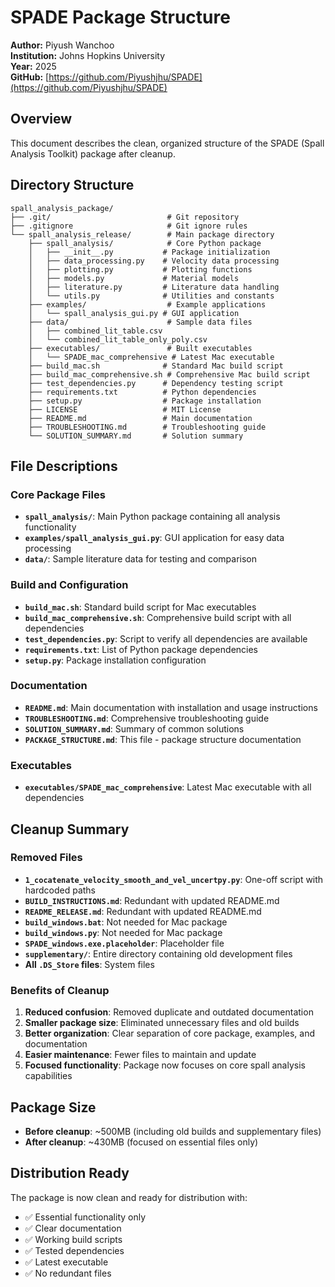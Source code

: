 # SPADE Package Structure

**Author:** Piyush Wanchoo  
**Institution:** Johns Hopkins University  
**Year:** 2025  
**GitHub:** [https://github.com/Piyushjhu/SPADE](https://github.com/Piyushjhu/SPADE)

## Overview
This document describes the clean, organized structure of the SPADE (Spall Analysis Toolkit) package after cleanup.

## Directory Structure
```
spall_analysis_package/
├── .git/                          # Git repository
├── .gitignore                     # Git ignore rules
└── spall_analysis_release/        # Main package directory
    ├── spall_analysis/            # Core Python package
    │   ├── __init__.py           # Package initialization
    │   ├── data_processing.py    # Velocity data processing
    │   ├── plotting.py           # Plotting functions
    │   ├── models.py             # Material models
    │   ├── literature.py         # Literature data handling
    │   └── utils.py              # Utilities and constants
    ├── examples/                  # Example applications
    │   └── spall_analysis_gui.py # GUI application
    ├── data/                      # Sample data files
    │   ├── combined_lit_table.csv
    │   └── combined_lit_table_only_poly.csv
    ├── executables/               # Built executables
    │   └── SPADE_mac_comprehensive # Latest Mac executable
    ├── build_mac.sh              # Standard Mac build script
    ├── build_mac_comprehensive.sh # Comprehensive Mac build script
    ├── test_dependencies.py      # Dependency testing script
    ├── requirements.txt          # Python dependencies
    ├── setup.py                  # Package installation
    ├── LICENSE                   # MIT License
    ├── README.md                 # Main documentation
    ├── TROUBLESHOOTING.md        # Troubleshooting guide
    └── SOLUTION_SUMMARY.md       # Solution summary
```

## File Descriptions

### Core Package Files
- **`spall_analysis/`**: Main Python package containing all analysis functionality
- **`examples/spall_analysis_gui.py`**: GUI application for easy data processing
- **`data/`**: Sample literature data for testing and comparison

### Build and Configuration
- **`build_mac.sh`**: Standard build script for Mac executables
- **`build_mac_comprehensive.sh`**: Comprehensive build script with all dependencies
- **`test_dependencies.py`**: Script to verify all dependencies are available
- **`requirements.txt`**: List of Python package dependencies
- **`setup.py`**: Package installation configuration

### Documentation
- **`README.md`**: Main documentation with installation and usage instructions
- **`TROUBLESHOOTING.md`**: Comprehensive troubleshooting guide
- **`SOLUTION_SUMMARY.md`**: Summary of common solutions
- **`PACKAGE_STRUCTURE.md`**: This file - package structure documentation

### Executables
- **`executables/SPADE_mac_comprehensive`**: Latest Mac executable with all dependencies

## Cleanup Summary

### Removed Files
- **`1_cocatenate_velocity_smooth_and_vel_uncertpy.py`**: One-off script with hardcoded paths
- **`BUILD_INSTRUCTIONS.md`**: Redundant with updated README.md
- **`README_RELEASE.md`**: Redundant with updated README.md
- **`build_windows.bat`**: Not needed for Mac package
- **`build_windows.py`**: Not needed for Mac package
- **`SPADE_windows.exe.placeholder`**: Placeholder file
- **`supplementary/`**: Entire directory containing old development files
- **All `.DS_Store` files**: System files

### Benefits of Cleanup
1. **Reduced confusion**: Removed duplicate and outdated documentation
2. **Smaller package size**: Eliminated unnecessary files and old builds
3. **Better organization**: Clear separation of core package, examples, and documentation
4. **Easier maintenance**: Fewer files to maintain and update
5. **Focused functionality**: Package now focuses on core spall analysis capabilities

## Package Size
- **Before cleanup**: ~500MB (including old builds and supplementary files)
- **After cleanup**: ~430MB (focused on essential files only)

## Distribution Ready
The package is now clean and ready for distribution with:
- ✅ Essential functionality only
- ✅ Clear documentation
- ✅ Working build scripts
- ✅ Tested dependencies
- ✅ Latest executable
- ✅ No redundant files 